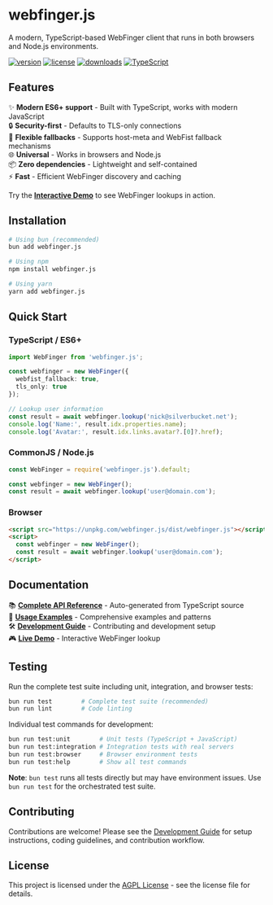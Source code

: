 # webfinger.js

A modern, TypeScript-based WebFinger client that runs in both browsers and Node.js environments.

[![version](https://img.shields.io/npm/v/webfinger.js.svg)](https://www.npmjs.com/package/webfinger.js)
[![license](https://img.shields.io/npm/l/webfinger.js.svg)](https://npmjs.org/package/webfinger.js)
[![downloads](https://img.shields.io/npm/dm/webfinger.js.svg)](https://npmjs.org/package/webfinger.js)
[![TypeScript](https://img.shields.io/badge/TypeScript-Ready-blue.svg)](https://www.typescriptlang.org/)

## Features

✨ **Modern ES6+ support** - Built with TypeScript, works with modern JavaScript  
🔒 **Security-first** - Defaults to TLS-only connections  
🔄 **Flexible fallbacks** - Supports host-meta and WebFist fallback mechanisms  
🌐 **Universal** - Works in browsers and Node.js  
📦 **Zero dependencies** - Lightweight and self-contained  
⚡ **Fast** - Efficient WebFinger discovery and caching

Try the **[Interactive Demo](https://silverbucket.github.io/webfinger.js/)** to see WebFinger lookups in action.

## Installation

```bash
# Using bun (recommended)
bun add webfinger.js

# Using npm
npm install webfinger.js

# Using yarn
yarn add webfinger.js
```

## Quick Start

### TypeScript / ES6+

```typescript
import WebFinger from 'webfinger.js';

const webfinger = new WebFinger({
  webfist_fallback: true,
  tls_only: true
});

// Lookup user information
const result = await webfinger.lookup('nick@silverbucket.net');
console.log('Name:', result.idx.properties.name);
console.log('Avatar:', result.idx.links.avatar?.[0]?.href);
```

### CommonJS / Node.js

```javascript
const WebFinger = require('webfinger.js').default;

const webfinger = new WebFinger();
const result = await webfinger.lookup('user@domain.com');
```

### Browser

```html
<script src="https://unpkg.com/webfinger.js/dist/webfinger.js"></script>
<script>
  const webfinger = new WebFinger();
  const result = await webfinger.lookup('user@domain.com');
</script>
```

## Documentation

📚 **[Complete API Reference](docs/API.md)** - Auto-generated from TypeScript source  
🚀 **[Usage Examples](docs/EXAMPLES.md)** - Comprehensive examples and patterns  
🛠️ **[Development Guide](docs/DEVELOPMENT.md)** - Contributing and development setup  
🎮 **[Live Demo](https://silverbucket.github.io/webfinger.js/)** - Interactive WebFinger lookup

## Testing

Run the complete test suite including unit, integration, and browser tests:

```bash
bun run test        # Complete test suite (recommended)
bun run lint        # Code linting
```

Individual test commands for development:

```bash
bun run test:unit        # Unit tests (TypeScript + JavaScript)
bun run test:integration # Integration tests with real servers  
bun run test:browser     # Browser environment tests
bun run test:help        # Show all test commands
```

**Note**: `bun test` runs all tests directly but may have environment issues. Use `bun run test` for the orchestrated test suite.

## Contributing

Contributions are welcome! Please see the [Development Guide](docs/DEVELOPMENT.md) for setup instructions, coding guidelines, and contribution workflow.

## License

This project is licensed under the [AGPL License](LICENSE) - see the license file for details.

